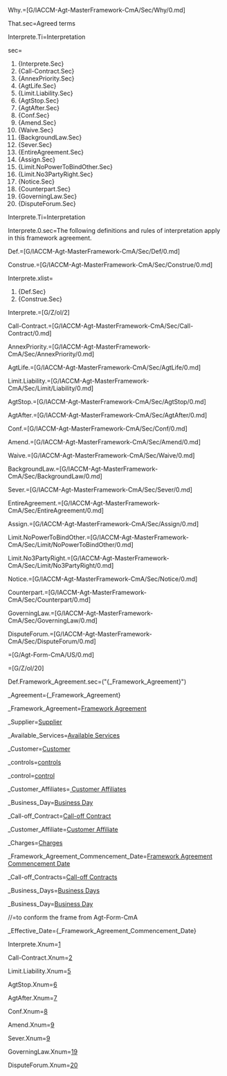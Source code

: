 Why.=[G/IACCM-Agt-MasterFramework-CmA/Sec/Why/0.md]

That.sec=Agreed terms

Interprete.Ti=Interpretation

sec=<ol><li>{Interprete.Sec}<li>{Call-Contract.Sec}<li>{AnnexPriority.Sec}<li>{AgtLife.Sec}<li>{Limit.Liability.Sec}<li>{AgtStop.Sec}<li>{AgtAfter.Sec}<li>{Conf.Sec}<li>{Amend.Sec}<li>{Waive.Sec}<li>{BackgroundLaw.Sec}<li>{Sever.Sec}<li>{EntireAgreement.Sec}<li>{Assign.Sec}<li>{Limit.NoPowerToBindOther.Sec}<li>{Limit.No3PartyRight.Sec}<li>{Notice.Sec}<li>{Counterpart.Sec}<li>{GoverningLaw.Sec}<li>{DisputeForum.Sec}</ol>

Interprete.Ti=Interpretation

Interprete.0.sec=The following definitions and rules of interpretation apply in this framework agreement.

Def.=[G/IACCM-Agt-MasterFramework-CmA/Sec/Def/0.md]

Construe.=[G/IACCM-Agt-MasterFramework-CmA/Sec/Construe/0.md]

Interprete.xlist=<ol><li>{Def.Sec}<li>{Construe.Sec}</ol>

Interprete.=[G/Z/ol/2]

Call-Contract.=[G/IACCM-Agt-MasterFramework-CmA/Sec/Call-Contract/0.md]

AnnexPriority.=[G/IACCM-Agt-MasterFramework-CmA/Sec/AnnexPriority/0.md]


AgtLife.=[G/IACCM-Agt-MasterFramework-CmA/Sec/AgtLife/0.md]

Limit.Liability.=[G/IACCM-Agt-MasterFramework-CmA/Sec/Limit/Liability/0.md]

AgtStop.=[G/IACCM-Agt-MasterFramework-CmA/Sec/AgtStop/0.md]

AgtAfter.=[G/IACCM-Agt-MasterFramework-CmA/Sec/AgtAfter/0.md]

Conf.=[G/IACCM-Agt-MasterFramework-CmA/Sec/Conf/0.md]

Amend.=[G/IACCM-Agt-MasterFramework-CmA/Sec/Amend/0.md]

Waive.=[G/IACCM-Agt-MasterFramework-CmA/Sec/Waive/0.md]

BackgroundLaw.=[G/IACCM-Agt-MasterFramework-CmA/Sec/BackgroundLaw/0.md]

Sever.=[G/IACCM-Agt-MasterFramework-CmA/Sec/Sever/0.md]

EntireAgreement.=[G/IACCM-Agt-MasterFramework-CmA/Sec/EntireAgreement/0.md]

Assign.=[G/IACCM-Agt-MasterFramework-CmA/Sec/Assign/0.md]

Limit.NoPowerToBindOther.=[G/IACCM-Agt-MasterFramework-CmA/Sec/Limit/NoPowerToBindOther/0.md]

Limit.No3PartyRight.=[G/IACCM-Agt-MasterFramework-CmA/Sec/Limit/No3PartyRight/0.md]

Notice.=[G/IACCM-Agt-MasterFramework-CmA/Sec/Notice/0.md]

Counterpart.=[G/IACCM-Agt-MasterFramework-CmA/Sec/Counterpart/0.md]

GoverningLaw.=[G/IACCM-Agt-MasterFramework-CmA/Sec/GoverningLaw/0.md]

DisputeForum.=[G/IACCM-Agt-MasterFramework-CmA/Sec/DisputeForum/0.md]

=[G/Agt-Form-CmA/US/0.md]

=[G/Z/ol/20]

Def.Framework_Agreement.sec=("{_Framework_Agreement}")

_Agreement={_Framework_Agreement}

_Framework_Agreement=<a href='#Def.Framework_Agreement.sec' class='definedterm'>Framework Agreement</a>

_Supplier=<a href='#Def.Supplier.sec' class='definedterm'>Supplier</a>

_Available_Services=<a href='#Def.Available_Service.sec' class='definedterm'>Available Services</a>

_Customer=<a href='#Def.Customer.sec' class='definedterm'>Customer</a>

_controls=<a href='#Def.control.sec' class='definedterm'>controls</a>

_control=<a href='#Def.control.sec' class='definedterm'>control</a>

_Customer_Affiliates=<a href='#Def.Customer_Affiliate.sec' class='definedterm'> Customer Affiliates</a>

_Business_Day=<a href='#Def.Business_Day.sec' class='definedterm'>Business Day</a>

_Call-off_Contract=<a href='#Def.Call-off_Contract.sec' class='definedterm'>Call-off Contract</a>

_Customer_Affiliate=<a href='#Def.Customer_Affiliate.sec' class='definedterm'>Customer Affiliate</a>

_Charges=<a href='#Def.Charge.sec' class='definedterm'>Charges</a>

_Framework_Agreement_Commencement_Date=<a href='#Def.Framework_Agreement_Commencement_Date.sec' class='definedterm'>Framework Agreement Commencement Date</a>

_Call-off_Contracts=<a href='#Def.Call-off_Contract.sec' class='definedterm'>Call-off Contracts</a>

_Business_Days=<a href='#Def.Business_Day.sec' class='definedterm'>Business Days</a>

_Business_Day=<a href='#Def.Business_Day.sec' class='definedterm'>Business Day</a>

//=to conform the frame from Agt-Form-CmA

_Effective_Date={_Framework_Agreement_Commencement_Date}

Interprete.Xnum=<a href="#Interprete.Sec">1</a>

Call-Contract.Xnum=<a href="#Call-Contract.Sec">2</a>

Limit.Liability.Xnum=<a href="#Limit.Liability.Sec">5</a>

AgtStop.Xnum=<a href="#AgtStop.Sec">6</a>

AgtAfter.Xnum=<a href="#AgtAfter.Sec">7</a>

Conf.Xnum=<a href="#Conf.Sec">8</a>

Amend.Xnum=<a href="#Amend.Sec">9</a>

Sever.Xnum=<a href="#Sever.Sec">9</a>

GoverningLaw.Xnum=<a href="#GoverningLaw.Sec">19</a>

DisputeForum.Xnum=<a href="#DisputeForum.Sec">20</a>
